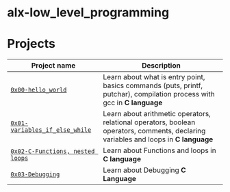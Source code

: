 # alx-low_level_programming

# Projects

| Project name | Description |
| ------------ | ----------- |
| [`0x00-hello_world`](https://github.com/franklinobasy/alx-low_level_programming/tree/main/0x00-hello_world) | Learn about what is entry point, basics commands (puts, printf, putchar), compilation process with gcc in **C language** |
| [`0x01-variables_if_else_while`](https://github.com/franklinobasy/alx-low_level_programming/tree/main/0x01-variables_if_else_while) | Learn about arithmetic operators, relational operators, boolean operators, comments, declaring variables and loops in **C language** |
| [`0x02-C-Functions, nested loops`](https://github.com/franklinobasy/alx-low_level_programming/tree/main/0x02-functions_nested_loops) | Learn about Functions and loops in **C language** |
| [`0x03-Debugging`](https://github.com/franklinobasy/alx-low_level_programming/tree/main/0x03-debugging) | Learn about Debugging **C Language** |
